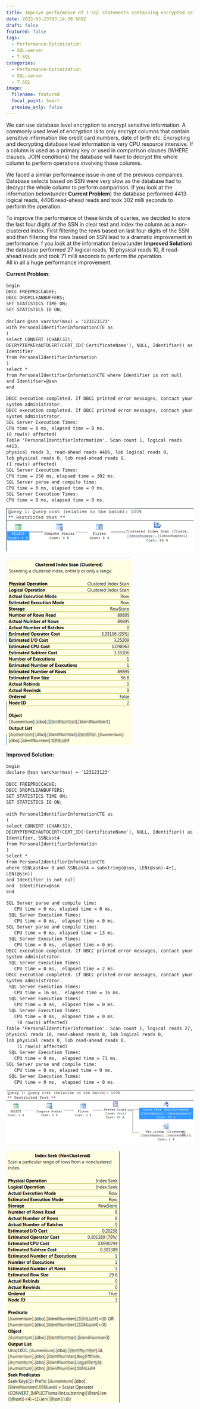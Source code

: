 ```yaml
---
title: Improve performance of T-sql statements containing encrypted columns
date: 2022-03-23T03:14:38.669Z
draft: false
featured: false
tags:
  - Performance-Optimization
  - SQL-server
  - T-SQL
categories:
  - Performance-Optimization
  - SQL-server
  - T-SQL
image:
  filename: featured
  focal_point: Smart
  preview_only: false
---
```

We can use database level encryption to encrypt sensitive information. A commonly used level of encryption is to only encrypt columns that contain sensitive information like credit card numbers, date of birth etc. Encrypting and decrypting database level information is very CPU resource intensive. If a column is used as a primary key or used in comparison clauses (WHERE clauses, JOIN conditions) the database will have to decrypt the whole column to perform operations involving those columns.

We faced a similar performance issue in one of the previous companies. Database selects based on SSN were very slow as the database had to decrypt the whole column to perform comparison. If you look at the information below(under **Current Problem**) the database performed 4413 logical reads, 4406 read-ahead reads and took 302 milli seconds to perform the operation.

To improve the performance of these kinds of queries, we decided to store the last four digits of the SSN in clear text and index the column as a non-clustered index. First filtering the rows based on last four digits of the SSN and then filtering the rows based on SSN lead to a dramatic improvement in performance. f you look at the information below(under **Improved Solution**) the database performed 27 logical reads, 10 physical reads 10, 8 read-ahead reads and took 71 milli seconds to perform the operation.\
All in all a huge performance improvement.

**Current Problem:**

```
begin
DBCC FREEPROCCACHE;
DBCC DROPCLEANBUFFERS;
SET STATISTICS TIME ON;
SET STATISTICS IO ON;
 
declare @ssn varchar(max) = '123123123'
with PersonalIdentifierInformationCTE as
(
select CONVERT (CHAR(32), DECRYPTBYKEYAUTOCERT(CERT_ID('CertificateName'), NULL, Identifier)) as Identifier
from PersonalIdentifierInformation
)
select *
from PersonalIdentifierInformationCTE where Identifier is not null
and Identifier=@ssn
end
```

```
DBCC execution completed. If DBCC printed error messages, contact your system administrator.
DBCC execution completed. If DBCC printed error messages, contact your system administrator.
SQL Server Execution Times:
CPU time = 0 ms, elapsed time = 0 ms.
(8 row(s) affected)
Table 'PersonalIdentifierInformation'. Scan count 1, logical reads 4413,
physical reads 3, read-ahead reads 4406, lob logical reads 0,
lob physical reads 0, lob read-ahead reads 0.
(1 row(s) affected)
SQL Server Execution Times:
CPU time = 250 ms, elapsed time = 302 ms.
SQL Server parse and compile time:
CPU time = 0 ms, elapsed time = 0 ms.
SQL Server Execution Times:
CPU time = 0 ms, elapsed time = 0 ms.
```

![](030817_1532_improveperf1.png)

![](030817_1532_improveperf2.png)

**Improved Solution:**

```
begin
declare @ssn varchar(max) = '123123123'
 
DBCC FREEPROCCACHE;
DBCC DROPCLEANBUFFERS;
SET STATISTICS TIME ON;
SET STATISTICS IO ON;
 
with PersonalIdentifierInformationCTE as
(
select CONVERT (CHAR(32), DECRYPTBYKEYAUTOCERT(CERT_ID('CertificateName'), NULL, Identifier)) as Identifier, SSNLast4
from PersonalIdentifierInformation
)
select *
from PersonalIdentifierInformationCTE
where SSNLast4<> 0 and SSNLast4 = substring(@ssn, LEN(@ssn)-4+1, LEN(@ssn))
and Identifier is not null
and  Identifier=@ssn
end
```

```
SQL Server parse and compile time:
   CPU time = 0 ms, elapsed time = 0 ms.
 SQL Server Execution Times:
   CPU time = 0 ms,  elapsed time = 0 ms.
SQL Server parse and compile time:
   CPU time = 0 ms, elapsed time = 13 ms.
 SQL Server Execution Times:
   CPU time = 0 ms,  elapsed time = 0 ms.
DBCC execution completed. If DBCC printed error messages, contact your system administrator.
 SQL Server Execution Times:
   CPU time = 0 ms,  elapsed time = 2 ms.
DBCC execution completed. If DBCC printed error messages, contact your system administrator.
 SQL Server Execution Times:
   CPU time = 16 ms,  elapsed time = 16 ms.
 SQL Server Execution Times:
   CPU time = 0 ms,  elapsed time = 0 ms.
 SQL Server Execution Times:
   CPU time = 0 ms,  elapsed time = 0 ms.
    (8 row(s) affected)
Table 'PersonalIdentifierInformation'. Scan count 1, logical reads 27,
physical reads 10, read-ahead reads 8, lob logical reads 0,
lob physical reads 0, lob read-ahead reads 0.
    (1 row(s) affected)
 SQL Server Execution Times:
   CPU time = 0 ms,  elapsed time = 71 ms.
SQL Server parse and compile time:
   CPU time = 0 ms, elapsed time = 0 ms.
 SQL Server Execution Times:
   CPU time = 0 ms,  elapsed time = 0 ms.
```

![](030817_1532_improveperf3.png)

![](030817_1532_improveperf4.png)
